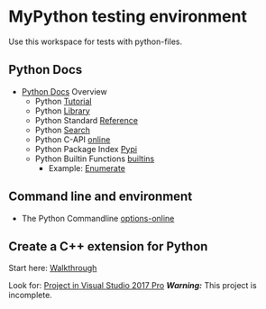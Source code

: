 # MyPython testing environment

Use this workspace for tests with python-files.

## Python Docs

* [Python Docs](<https://docs.python.org/3/index.html>) Overview  
  * Python [Tutorial](<https://docs.python.org/3/tutorial/index.html>)
  * Python [Library](<https://docs.python.org/3/library/index.html>)
  * Python Standard [Reference](<https://docs.python.org/3/reference/index.html>)
  * Python [Search](<https://docs.python.org/3/search.html>)
  * Python C-API [online](<https://docs.python.org/3/c-api/>)
  * Python Package Index [Pypi](<https://pypi.org/>)
  * Python Builtin Functions [builtins](<https://docs.python.org/3/library/functions.html>)
    * Example: [Enumerate](<https://docs.python.org/3/library/functions.html#enumerate>)

## Command line and environment

* The Python Commandline [options-online](<https://docs.python.org/3/using/cmdline.html>)

## Create a C++ extension for Python

Start here: [Walkthrough](<https://docs.microsoft.com/en-Us/visualstudio/python/working-with-c-cpp-python-in-visual-studio?view=vs-2017>)  

Look for: [Project in Visual Studio 2017 Pro](<file:///C:\Users\jweke\Source\Repos\2018\python\CppAndPython\CppAndPython.py>)
***Warning:*** This project is incomplete.